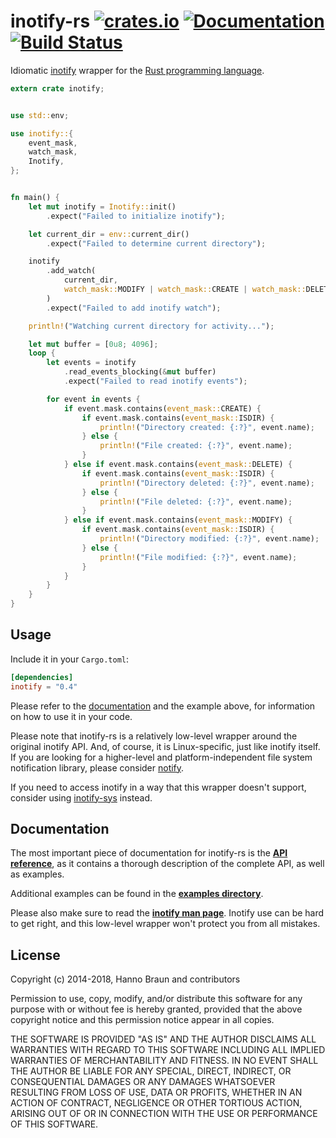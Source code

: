 # inotify-rs [![crates.io](https://img.shields.io/crates/v/inotify.svg)](https://crates.io/crates/inotify) [![Documentation](https://docs.rs/inotify/badge.svg)](https://docs.rs/inotify) [![Build Status](https://travis-ci.org/inotify-rs/inotify.svg?branch=master)](https://travis-ci.org/hannobraun/inotify-rs)

Idiomatic [inotify] wrapper for the [Rust programming language].

```Rust
extern crate inotify;


use std::env;

use inotify::{
    event_mask,
    watch_mask,
    Inotify,
};


fn main() {
    let mut inotify = Inotify::init()
        .expect("Failed to initialize inotify");

    let current_dir = env::current_dir()
        .expect("Failed to determine current directory");

    inotify
        .add_watch(
            current_dir,
            watch_mask::MODIFY | watch_mask::CREATE | watch_mask::DELETE,
        )
        .expect("Failed to add inotify watch");

    println!("Watching current directory for activity...");

    let mut buffer = [0u8; 4096];
    loop {
        let events = inotify
            .read_events_blocking(&mut buffer)
            .expect("Failed to read inotify events");

        for event in events {
            if event.mask.contains(event_mask::CREATE) {
                if event.mask.contains(event_mask::ISDIR) {
                    println!("Directory created: {:?}", event.name);
                } else {
                    println!("File created: {:?}", event.name);
                }
            } else if event.mask.contains(event_mask::DELETE) {
                if event.mask.contains(event_mask::ISDIR) {
                    println!("Directory deleted: {:?}", event.name);
                } else {
                    println!("File deleted: {:?}", event.name);
                }
            } else if event.mask.contains(event_mask::MODIFY) {
                if event.mask.contains(event_mask::ISDIR) {
                    println!("Directory modified: {:?}", event.name);
                } else {
                    println!("File modified: {:?}", event.name);
                }
            }
        }
    }
}
```


## Usage

Include it in your `Cargo.toml`:

```toml
[dependencies]
inotify = "0.4"
```

Please refer to the [documentation] and the example above, for information on how to use it in your code.

Please note that inotify-rs is a relatively low-level wrapper around the original inotify API. And, of course, it is Linux-specific, just like inotify itself. If you are looking for a higher-level and platform-independent file system notification library, please consider [notify].

If you need to access inotify in a way that this wrapper doesn't support, consider using [inotify-sys] instead.


## Documentation

The most important piece of documentation for inotify-rs is the **[API reference]**, as it contains a thorough description of the complete API, as well as examples.

Additional examples can be found in the **[examples directory]**.

Please also make sure to read the **[inotify man page]**. Inotify use can be hard to get right, and this low-level wrapper won't protect you from all mistakes.


## License

Copyright (c) 2014-2018, Hanno Braun and contributors

Permission to use, copy, modify, and/or distribute this software for any purpose
with or without fee is hereby granted, provided that the above copyright notice
and this permission notice appear in all copies.

THE SOFTWARE IS PROVIDED "AS IS" AND THE AUTHOR DISCLAIMS ALL WARRANTIES WITH
REGARD TO THIS SOFTWARE INCLUDING ALL IMPLIED WARRANTIES OF MERCHANTABILITY AND
FITNESS. IN NO EVENT SHALL THE AUTHOR BE LIABLE FOR ANY SPECIAL, DIRECT,
INDIRECT, OR CONSEQUENTIAL DAMAGES OR ANY DAMAGES WHATSOEVER RESULTING FROM LOSS
OF USE, DATA OR PROFITS, WHETHER IN AN ACTION OF CONTRACT, NEGLIGENCE OR OTHER
TORTIOUS ACTION, ARISING OUT OF OR IN CONNECTION WITH THE USE OR PERFORMANCE OF
THIS SOFTWARE.


[inotify]: http://en.wikipedia.org/wiki/Inotify
[Rust programming language]: http://rust-lang.org/
[documentation]: https://docs.rs/inotify
[notify]: https://crates.io/crates/notify
[inotify-sys]: https://crates.io/crates/inotify-sys
[API reference]: https://docs.rs/inotify
[examples directory]: https://github.com/inotify-rs/inotify/tree/master/inotify/examples
[inotify man page]: http://man7.org/linux/man-pages/man7/inotify.7.html
